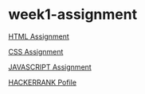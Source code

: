 # week1-assignment
[HTML Assignment](https://github.com/furkanbagirgan/Education-Projects/tree/main/Patika-Egitimleri/Html-Egitimi)

[CSS Assignment](https://github.com/furkanbagirgan/Education-Projects/tree/main/Patika-Egitimleri/Css-Egitimi)

[JAVASCRIPT Assignment](https://github.com/furkanbagirgan/Education-Projects/tree/main/Patika-Egitimleri/Javascript-Egitimi)

[HACKERRANK Pofile](https://www.hackerrank.com/furkanbagirgan)
